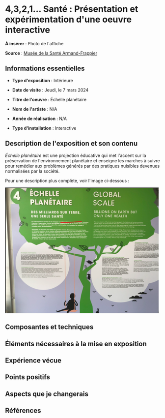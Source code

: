 # 4,3,2,1... Santé : Présentation et expérimentation d'une oeuvre interactive

**À insérer** : Photo de l'affiche

**Source** : [Musée de la Santé Armand-Frappier](https://museefrappier.org/exposition/4-3-2-1-sante/)

## Informations essentielles

- **Type d'exposition** : Intérieure
  
- **Date de visite** : Jeudi, le 7 mars 2024
  
- **Titre de l'oeuvre** : Échelle planétaire
                                                                                                 
- **Nom de l'artiste** : N/A
  
- **Année de réalisation** : N/A
  
- **Type d'installation** : Interactive


## Description de l'exposition et son contenu

*Échelle planétaire* est une projection éducative qui met l'accent sur la préservation de l'environnement planétaire et enseigne les marches à suivre pour remédier aux problèmes générés par des pratiques nuisibles devenues normalisées par la société.

Pour une description plus complète, voir l'image ci-dessous : 


 <img src="medias/description_oeuvre_echelle_planetaire.png" width="500"/>

## Composantes et techniques




## Éléments nécessaires à la mise en exposition
  



## Expérience vécue


## Points positifs



## Aspects que je changerais



## Références







